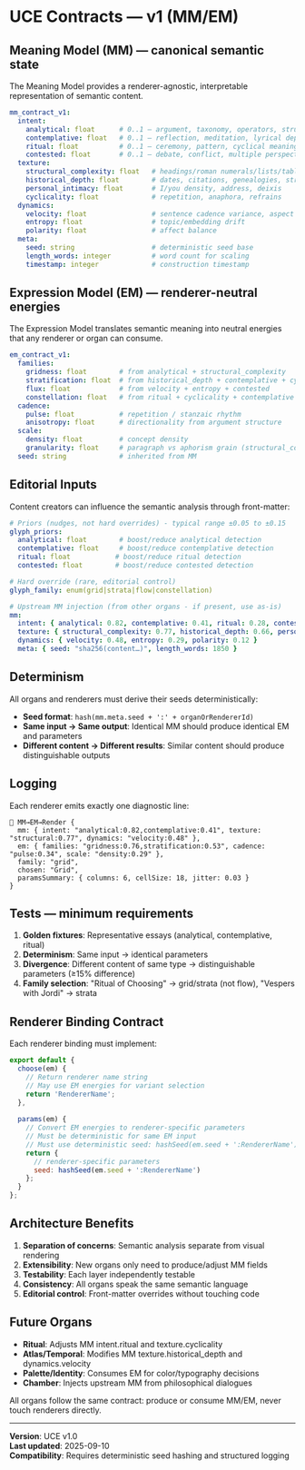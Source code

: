 # UCE Contracts — v1 (MM/EM)

## Meaning Model (MM) — canonical semantic state

The Meaning Model provides a renderer-agnostic, interpretable representation of semantic content.

```yaml
mm_contract_v1:
  intent:
    analytical: float      # 0..1 — argument, taxonomy, operators, structured analysis
    contemplative: float   # 0..1 — reflection, meditation, lyrical depth
    ritual: float          # 0..1 — ceremony, pattern, cyclical meaning
    contested: float       # 0..1 — debate, conflict, multiple perspectives
  texture:
    structural_complexity: float   # headings/roman numerals/lists/tables/parallelism
    historical_depth: float        # dates, citations, genealogies, strata language
    personal_intimacy: float       # I/you density, address, deixis
    cyclicality: float             # repetition, anaphora, refrains
  dynamics:
    velocity: float                # sentence cadence variance, aspect
    entropy: float                 # topic/embedding drift
    polarity: float                # affect balance
  meta:
    seed: string                   # deterministic seed base
    length_words: integer          # word count for scaling
    timestamp: integer             # construction timestamp
```

## Expression Model (EM) — renderer-neutral energies

The Expression Model translates semantic meaning into neutral energies that any renderer or organ can consume.

```yaml
em_contract_v1:
  families:
    gridness: float        # from analytical + structural_complexity
    stratification: float  # from historical_depth + contemplative + cyclicality
    flux: float            # from velocity + entropy + contested
    constellation: float   # from ritual + cyclicality + contemplative
  cadence:
    pulse: float           # repetition / stanzaic rhythm
    anisotropy: float      # directionality from argument structure
  scale:
    density: float         # concept density
    granularity: float     # paragraph vs aphorism grain (structural_complexity)
  seed: string             # inherited from MM
```

## Editorial Inputs

Content creators can influence the semantic analysis through front-matter:

```yaml
# Priors (nudges, not hard overrides) - typical range ±0.05 to ±0.15
glyph_priors:
  analytical: float        # boost/reduce analytical detection
  contemplative: float     # boost/reduce contemplative detection
  ritual: float           # boost/reduce ritual detection
  contested: float        # boost/reduce contested detection

# Hard override (rare, editorial control)
glyph_family: enum(grid|strata|flow|constellation)

# Upstream MM injection (from other organs - if present, use as-is)
mm:
  intent: { analytical: 0.82, contemplative: 0.41, ritual: 0.28, contested: 0.12 }
  texture: { structural_complexity: 0.77, historical_depth: 0.66, personal_intimacy: 0.21, cyclicality: 0.34 }
  dynamics: { velocity: 0.48, entropy: 0.29, polarity: 0.12 }
  meta: { seed: "sha256(content…)", length_words: 1850 }
```

## Determinism

All organs and renderers must derive their seeds deterministically:

- **Seed format**: `hash(mm.meta.seed + ':' + organOrRendererId)`
- **Same input → Same output**: Identical MM should produce identical EM and parameters
- **Different content → Different results**: Similar content should produce distinguishable outputs

## Logging

Each renderer emits exactly one diagnostic line:

```
🧭 MM→EM→Render { 
  mm: { intent: "analytical:0.82,contemplative:0.41", texture: "structural:0.77", dynamics: "velocity:0.48" },
  em: { families: "gridness:0.76,stratification:0.53", cadence: "pulse:0.34", scale: "density:0.29" },
  family: "grid", 
  chosen: "Grid",
  paramsSummary: { columns: 6, cellSize: 18, jitter: 0.03 }
}
```

## Tests — minimum requirements

1. **Golden fixtures**: Representative essays (analytical, contemplative, ritual)
2. **Determinism**: Same input → identical parameters  
3. **Divergence**: Different content of same type → distinguishable parameters (≥15% difference)
4. **Family selection**: "Ritual of Choosing" → grid/strata (not flow), "Vespers with Jordi" → strata

## Renderer Binding Contract

Each renderer binding must implement:

```javascript
export default {
  choose(em) {
    // Return renderer name string
    // May use EM energies for variant selection
    return 'RendererName';
  },
  
  params(em) {
    // Convert EM energies to renderer-specific parameters
    // Must be deterministic for same EM input
    // Must use deterministic seed: hashSeed(em.seed + ':RendererName')
    return {
      // renderer-specific parameters
      seed: hashSeed(em.seed + ':RendererName')
    };
  }
};
```

## Architecture Benefits

1. **Separation of concerns**: Semantic analysis separate from visual rendering
2. **Extensibility**: New organs only need to produce/adjust MM fields
3. **Testability**: Each layer independently testable
4. **Consistency**: All organs speak the same semantic language
5. **Editorial control**: Front-matter overrides without touching code

## Future Organs

- **Ritual**: Adjusts MM intent.ritual and texture.cyclicality
- **Atlas/Temporal**: Modifies MM texture.historical_depth and dynamics.velocity  
- **Palette/Identity**: Consumes EM for color/typography decisions
- **Chamber**: Injects upstream MM from philosophical dialogues

All organs follow the same contract: produce or consume MM/EM, never touch renderers directly.

---

**Version**: UCE v1.0  
**Last updated**: 2025-09-10  
**Compatibility**: Requires deterministic seed hashing and structured logging
